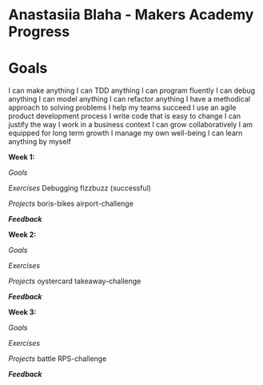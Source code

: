 # Anastasiia Blaha - Makers Academy Progress


# Goals
I can make anything I can TDD anything I can program fluently I can debug anything I can model anything I can refactor anything I have a methodical approach to solving problems I help my teams succeed I use an agile product development process I write code that is easy to change I can justify the way I work in a business context I can grow collaboratively I am equipped for long term growth I manage my own well-being I can learn anything by myself


**Week 1:**

*Goals*

*Exercises*
Debugging fizzbuzz (successful)

*Projects*
boris-bikes
airport-challenge

**_Feedback_**


**Week 2:**

*Goals*

*Exercises*

*Projects*
oystercard
takeaway-challenge

**_Feedback_**


**Week 3:**

*Goals*

*Exercises*

*Projects*
battle
RPS-challenge

**_Feedback_**



